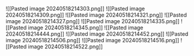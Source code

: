 ![[Pasted image 20240518214303.png]]
![[Pasted image 20240518214309.png]]
![[Pasted image 20240518214321.png]]
![[Pasted image 20240518214327.png]]
![[Pasted image 20240518214335.png]]
![[Pasted image 20240518214345.png]]
![[Pasted image 20240518214444.png]]
![[Pasted image 20240518214452.png]]
![[Pasted image 20240518214506.png]]
![[Pasted image 20240518214516.png]]
![[Pasted image 20240518214522.png]]
